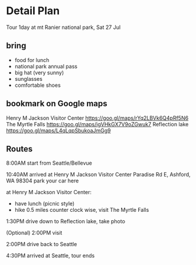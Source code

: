 # Detail Plan 
Tour 1day at mt Ranier national park, Sat 27 Jul

## bring
 - food for lunch
 - national park annual pass
 - big hat (very sunny)
 - sunglasses
 - comfortable shoes

## bookmark on Google maps
Henry M Jackson Visitor Center https://goo.gl/maps/rYq2LBVk6Q4pRf5N6
The Myrtle Falls https://goo.gl/maps/igVHkGX7V9oZGwuk7
Reflection lake https://goo.gl/maps/L4qLqpSbukoaJmGg9

## Routes

8:00AM start from Seattle/Bellevue

10:40AM arrived at 
Henry M Jackson Visitor Center
Paradise Rd E, Ashford, WA 98304
park your car here

at Henry M Jackson Visitor Center:
 - have lunch (picnic style)
 - hike 0.5 miles counter clock wise, visit The Myrtle Falls
 

1:30PM drive down to Reflection lake, take photo

(Optional) 2:00PM visit 

2:00PM drive back to Seattle

4:30PM arrived at Seattle, tour ends
